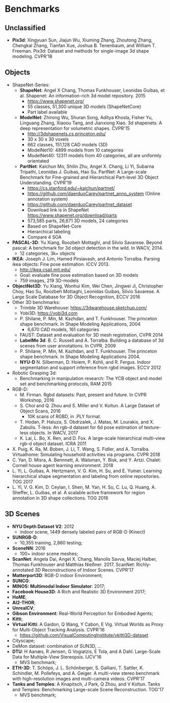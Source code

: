 # Benchmarks

## Unclassified
- **Pix3d**: Xingyuan Sun, Jiajun Wu, Xiuming Zhang, Zhoutong Zhang, Chengkai Zhang, Tianfan Xue, Joshua B. Tenenbaum, and William T. Freeman. Pix3d: Dataset and methods for single-image 3d shape modeling. CVPR'18

## Objects
- ShapeNet-Series:
	- **ShapeNet**: Angel X Chang, Thomas Funkhouser, Leonidas Guibas, et al. Shapenet: An information-rich 3d model repository. 2015
		- https://www.shapenet.org/
		- 55 classes, 51,300 unique 3D models (ShapeNetCore)
		- Part label available
	- **ModelNet**: Zhirong Wu, Shuran Song, Aditya Khosla, Fisher Yu, Linguang Zhang, Xiaoou Tang, and Jianxiong Xiao. 3d shapenets: A deep representation for volumetric shapes. CVPR'15
		- http://3dshapenets.cs.princeton.edu/
		- 30 x 30 x 30 voxels
		- 662 classes, 151,128 CAD models (3D)
		- ModelNet10: 4899 models from 10 categories 
		- ModelNet40: 12311 models from 40 categories, all are uniformly orientated
	- **PartNet**: Kaichun Mo, Shilin Zhu, Angel X. Chang, Li Yi, Subarna Tripathi, Leonidas J. Guibas, Hao Su. PartNet: A Large-scale Benchmark for Fine-grained and Hierarchical Part-level 3D Object Understanding. CVPR'19
		- https://cs.stanford.edu/~kaichun/partnet/
		- https://github.com/daerduoCarey/partnet_anno_system (Online annotation system)
		- https://github.com/daerduoCarey/partnet_dataset
		- Download link is in ShapeNet https://www.shapenet.org/download/parts
		- 573,585 parts, 26,671 3D models, 24 categories
		- Based on ShapeNet-Core
		- Hierarchical labeling
		- Compare 4 SOA
- **PASCAL-3D**: Yu Xiang, Roozbeh Mottaghi, and Silvio Savarese. Beyond pascal: A benchmark for 3d object detection in the wild. In WACV, 2014.
	- 12 categories, 3k+ objects
- **IKEA**: Joseph J. Lim, Hamed Pirsiavash, and Antonio Torralba. Parsing ikea objects: Fine pose estimation. ICCV 2013.
	- http://ikea.csail.mit.edu/
	- Goal: evaluate fine pose estimation based on 3D models
	- 759 images, 219 3D-models
- **ObjectNet3D**: Yu Xiang, Wonhui Kim, Wei Chen, Jingwei Ji, Christopher Choy, Hao Su, Roozbeh Mottaghi, Leonidas Guibas, Silvio Savarese. A Large Scale Database for 3D Object Recognition, ECCV 2016
- Other 3D benchmarks:
	- Trimble 3D Warehouse: https://3dwarehouse.sketchup.com/
	- Yobi3D: https://yobi3d.com
	- P. Shilane, P. Min, M. Kazhdan, and T. Funkhouser. The princeton shape benchmark. In Shape Modeling Applications, 2004
		- 6,670 CAD models, 161 categories
	- FAUST: Dataset and evaluation for 3D mesh registration, CVPR 2014
	- **LabelMe 3d**: B. C. Russell and A. Torralba. Building a database of 3d scenes from user annotations. In CVPR, 2009
	- P. Shilane, P. Min, M. Kazhdan, and T. Funkhouser. The princeton shape benchmark. In Shape Modeling Applications 2004. 
	- **NYU-D** N. Silberman, D. Hoiem, P. Kohli, and R. Fergus. Indoor segmentation and support inference from rgbd images. ECCV 2012
- Robotic Grasping 3d:
	- Benchmarking in manipulation research: The YCB object and model set and benchmarking protocols, RAM 2015
- RGB-D:
	- M. Firman. Rgbd datasets: Past, present and future. In CVPR Workshop, 2016
	- S. Choi and Q. Zhou and S. Miller and V. Koltun. A Large Dataset of Object Scans, 2016
		- 10K scans of RGBD, in .PLY format.
	- T. Hodan, P. Haluza, S. Obdrzalek, J. Matas, M. Lourakis, and X. Zabulis. T-less: An rgb-d dataset for 6d pose estimation of texture-less objects. In WACV, 2017
	- K. Lai, L. Bo, X. Ren, and D. Fox. A large-scale hierarchical multi-view rgb-d object dataset. ICRA 2011
- X. Puig, K. Ra, M. Boben, J. Li, T. Wang, S. Fidler, and A. Torralba. Virtualhome: Simulating household activities
via programs. CVPR 2018
- C. Yan, D. Misra, A. Bennnett, A. Walsman, Y. Bisk, and Y. Artzi. Chalet: Cornell house agent learning environment. 2018
- L. Yi, L. Guibas, A. Hertzmann, V. G. Kim, H. Su, and E. Yumer. Learning hierarchical shape segmentation and
labeling from online repositories. TOG 2017
- L. Yi, V. G. Kim, D. Ceylan, I. Shen, M. Yan, H. Su, C. Lu, Q. Huang, A. Sheffer, L. Guibas, et al. A scalable active framework for region annotation in 3D shape collections. TOG 2016

## 3D Scenes
- **NYU Depth Dataset V2**: 2012
	- indoor scene, 1449 densely labeled pairs of RGB-D (Kinect)
- **SUNRGB-D**:
	- 10,355 training, 2,860 testing;
- **SceneNN**: 2016
	- 100+ indoor scene meshes;
- **ScanNet**: Angela Dai, Angel X. Chang, Manolis Savva, Maciej Halber, Thomas Funkhouser and Matthias Nießner. 2017. ScanNet: Richly-annotated 3D Reconstructions of Indoor Scenes. CVPR'17
- **Matterport3D**: RGB-D indoor Environment;
- **SUNCG**:
- **MINOS: Multimodal Indoor Simulator**: 2017;
- **Facebook House3D**: A Rich and Realistic 3D Environment 2017;
- **HoME**;
- **AI2-THOR**;
- **UnrealCV**;
- **Gibson Environment**: Real-World Perception for Embodied Agents;
- **Kitti**;
- **Virtual Kitti**: A Gaidon, Q Wang, Y Cabon, E Vig. Virtual Worlds as Proxy for Multi-Object Tracking Analysis. CVPR'16
	- https://github.com/VisualComputingInstitute/vkitti3D-dataset
- Cityscape;
- DeMon dataset: combination of SUN3D, ...
- **DTU**: H Aanæs, R Jensen, G Vogiatzis, E Tola, and A Dahl. Large-Scale Data for Multiple-View Stereopsis. IJCV'16
	- MVS benchmark;
- **ETH-3D**: T. Schöps, J. L. Schönberger, S. Galliani, T. Sattler, K. Schindler, M. Pollefeys, and A. Geiger. A multi-view stereo benchmark with high-resolution images and multi-camera videos. CVPR'17
- **Tanks and Temples**: A Knapitsch, J Park, Q Zhou, and V Koltun. Tanks and Temples: Benchmarking Large-scale Scene Reconstruction. TOG'17
	- MVS benchmark;